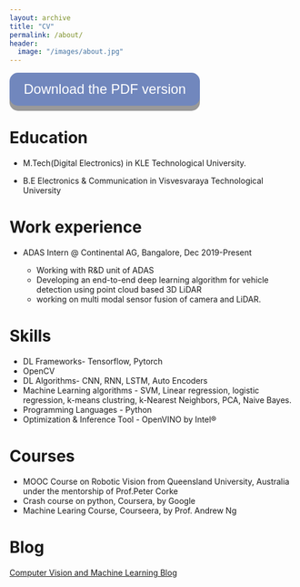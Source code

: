 ```yaml
---
layout: archive
title: "CV"
permalink: /about/
header:
  image: "/images/about.jpg"
---
```


<style>
.button {
  display: inline-block;
  padding: 15px 25px;
  font-size: 24px;
  cursor: pointer;
  text-align: center;
  text-decoration: none;
  outline: none;
  color: #fff;
  background-color: #7187bd;
  border: none;
  border-radius: 15px;
  box-shadow: 0 9px #999;
}

.button:hover {background-color: #7187bd}

.button:active {
  background-color: #7187bd;
  box-shadow: 0 5px #666;
  transform: translateY(4px);
}
</style>

<button class="button" onclick="location.href='https://maelfabien.github.io/images/resume_git.pdf'" type="button">Download the PDF version</button>

Education
======
* M.Tech(Digital Electronics) in KLE Technological University.

* B.E Electronics & Communication in Visvesvaraya Technological University

Work experience
======
* ADAS Intern @ Continental AG, Bangalore, Dec 2019-Present

   * Working with R&D unit of ADAS
   * Developing an end-to-end deep learning algorithm for vehicle detection using point cloud based 3D LiDAR 
   * working on multi modal sensor fusion of camera and LiDAR.
   

Skills
======
* DL Frameworks- Tensorflow, Pytorch
* OpenCV
* DL Algorithms- CNN, RNN, LSTM, Auto Encoders
* Machine Learning algorithms - SVM, Linear regression, logistic regression, k-means clustring, k-Nearest Neighbors, PCA, Naive Bayes.
* Programming Languages - Python
* Optimization & Inference Tool - OpenVINO by Intel® 

Courses
======
* MOOC Course on Robotic Vision from Queensland University, Australia under the mentorship of Prof.Peter Corke
* Crash course on python, Coursera, by Google
* Machine Learing Course, Courseera, by Prof. Andrew Ng

Blog
======
<a href="https://gkadusumilli.github.io/" title="Computer Vision and Machine Learning Blog">Computer Vision and Machine Learning Blog</a>

